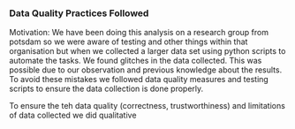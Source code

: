 ### Data Quality Practices Followed 


Motivation: We have been doing this analysis on a research group from potsdam so we were aware of testing and other things
within that organisation but when we collected a larger data set using python scripts to automate the tasks. We found glitches 
in the data collected. This was possible due to our observation and previous knowledge about the results. To avoid these 
mistakes we followed data quality measures and testing scripts to ensure the data collection is done properly. 

To ensure the teh data quality (correctness, trustworthiness) and limitations of data collected we did qualitative 


